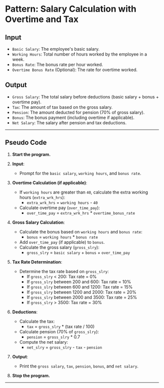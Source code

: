 # **Pattern: Salary Calculation with Overtime and Tax**

## **Input**
- `Basic Salary`: The employee's basic salary.
- `Working Hours`: Total number of hours worked by the employee in a week.
- `Bonus Rate`: The bonus rate per hour worked.
- `Overtime Bonus Rate` (Optional): The rate for overtime worked.

## **Output**
- `Gross Salary`: The total salary before deductions (basic salary + bonus + overtime pay).
- `Tax`: The amount of tax based on the gross salary.
- `Pension`: The amount deducted for pension (70% of gross salary).
- `Bonus`: The bonus payment (including overtime if applicable).
- `Net Salary`: The salary after pension and tax deductions.

---

## **Pseudo Code**

1. **Start the program.**

2. **Input**:
   - Prompt for the `basic salary`, `working hours`, and `bonus rate`.

3. **Overtime Calculation (if applicable)**:
   - If `working hours` are greater than `40`, calculate the extra working hours (`extra_wrk_hrs`):
     - `extra_wrk_hrs` = `working hours` - `40`
   - Calculate overtime pay (`over_time_pay`):
     - `over_time_pay` = `extra_wrk_hrs` * `overtime_bonus_rate`

4. **Gross Salary Calculation**:
   - Calculate the bonus based on `working hours` and `bonus rate`:
     - `bonus` = `working hours` * `bonus rate`
   - Add `over_time_pay` (if applicable) to `bonus`.
   - Calculate the gross salary (`gross_slry`):
     - `gross_slry` = `basic salary` + `bonus` + `over_time_pay`

5. **Tax Rate Determination**:
   - Determine the tax rate based on `gross_slry`:
     - If `gross_slry` < 200: Tax rate = 0%
     - If `gross_slry` between 200 and 600: Tax rate = 10%
     - If `gross_slry` between 600 and 1200: Tax rate = 15%
     - If `gross_slry` between 1200 and 2000: Tax rate = 20%
     - If `gross_slry` between 2000 and 3500: Tax rate = 25%
     - If `gross_slry` > 3500: Tax rate = 30%

6. **Deductions**:
   - Calculate the tax:
     - `tax` = `gross_slry` * (tax rate / 100)
   - Calculate pension (70% of `gross_slry`):
     - `pension` = `gross_slry` * 0.7
   - Compute the net salary:
     - `net_slry` = `gross_slry` - `tax` - `pension`

7. **Output**:
   - Print the `gross salary`, `tax`, `pension`, `bonus`, and `net salary`.

8. **Stop the program.**

---


 
